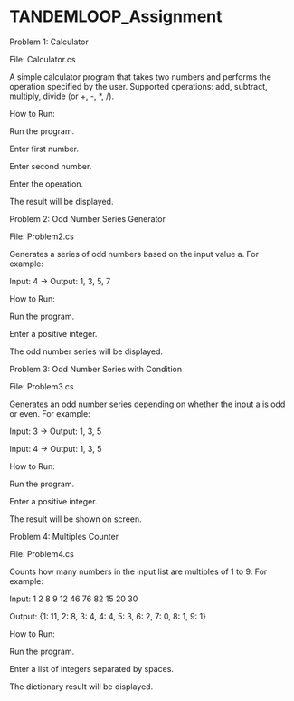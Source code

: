 # TANDEMLOOP_Assignment
Problem 1: Calculator

File: Calculator.cs

A simple calculator program that takes two numbers and performs the operation specified by the user.
Supported operations: add, subtract, multiply, divide (or +, -, *, /).

How to Run:

Run the program.

Enter first number.

Enter second number.

Enter the operation.

The result will be displayed.

Problem 2: Odd Number Series Generator

File: Problem2.cs

Generates a series of odd numbers based on the input value a.
For example:

Input: 4 → Output: 1, 3, 5, 7

How to Run:

Run the program.

Enter a positive integer.

The odd number series will be displayed.

Problem 3: Odd Number Series with Condition

File: Problem3.cs

Generates an odd number series depending on whether the input a is odd or even.
For example:

Input: 3 → Output: 1, 3, 5

Input: 4 → Output: 1, 3, 5

How to Run:

Run the program.

Enter a positive integer.

The result will be shown on screen.

Problem 4: Multiples Counter

File: Problem4.cs

Counts how many numbers in the input list are multiples of 1 to 9.
For example:

Input: 1 2 8 9 12 46 76 82 15 20 30

Output: {1: 11, 2: 8, 3: 4, 4: 4, 5: 3, 6: 2, 7: 0, 8: 1, 9: 1}

How to Run:

Run the program.

Enter a list of integers separated by spaces.

The dictionary result will be displayed.
